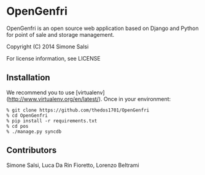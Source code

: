 OpenGenfri
==========
OpenGenfri is an open source web application based on Django and Python for point of sale and storage management.

Copyright (C) 2014 Simone Salsi

For license information, see LICENSE


Installation
------------
We recommend you to use [virtualenv] (http://www.virtualenv.org/en/latest/).
Once in your environment:

    % git clone https://github.com/thedos1701/OpenGenfri
    % cd OpenGenfri
    % pip install -r requirements.txt
    % cd pos
    % ./manage.py syncdb


Contributors
------------
Simone Salsi, Luca Da Rin Fioretto, Lorenzo Beltrami
